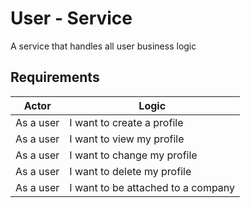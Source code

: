 # User - Service

A service that handles all user business logic

## Requirements

| Actor     | Logic                              |
| --------- | ---------------------------------- |
| As a user | I want to create a profile         |
| As a user | I want to view my profile          |
| As a user | I want to change my profile        |
| As a user | I want to delete my profile        |
| As a user | I want to be attached to a company |
